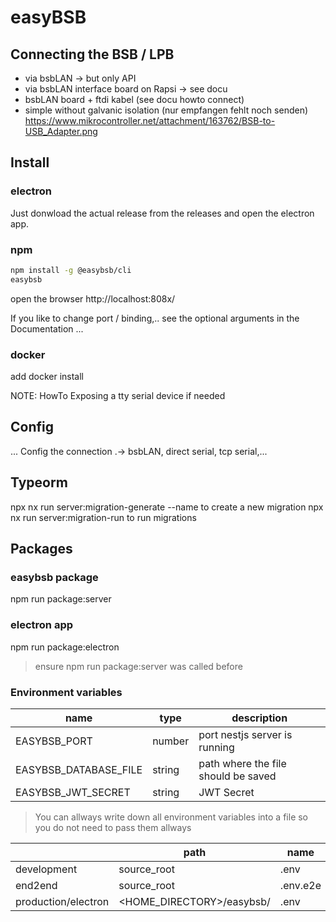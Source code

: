 # easyBSB

## Connecting the BSB / LPB

- via bsbLAN -> but only API
- via bsbLAN interface board on Rapsi -> see docu
- bsbLAN board + ftdi kabel (see docu howto connect)
- simple without galvanic isolation (nur empfangen fehlt noch senden) https://www.mikrocontroller.net/attachment/163762/BSB-to-USB_Adapter.png

## Install

### electron

Just donwload the actual release from the releases and open the
electron app.

### npm

```bash
npm install -g @easybsb/cli
easybsb
```

open the browser http://localhost:808x/

If you like to change port / binding,.. see the optional arguments
in the Documentation ...

### docker

add docker install

NOTE: HowTo Exposing a tty serial device if needed

## Config

... Config the connection .-> bsbLAN, direct serial, tcp serial,...

## Typeorm

npx nx run server:migration-generate --name <NAME> to create a new migration
npx nx run server:migration-run to run migrations

## Packages

### easybsb package

npm run package:server

### electron app

npm run package:electron

> ensure npm run package:server was called before

### Environment variables

|name|type|description|
|-|-|-|
|EASYBSB_PORT|number|port nestjs server is running|
|EASYBSB_DATABASE_FILE|string|path where the file should be saved|
|EASYBSB_JWT_SECRET|string|JWT Secret|


>You can allways write down all environment variables into a file so you do not need
>to pass them allways

||path|name|
|-|-|-|
|development|source_root|.env|
|end2end|source_root|.env.e2e|
|production/electron| <HOME_DIRECTORY>/easybsb/|.env|
